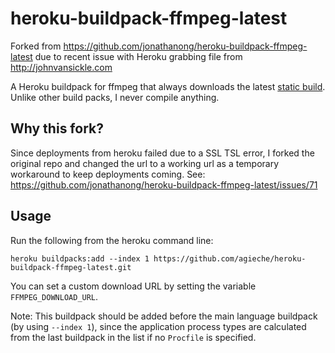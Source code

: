 # heroku-buildpack-ffmpeg-latest

Forked from https://github.com/jonathanong/heroku-buildpack-ffmpeg-latest due to recent issue with Heroku grabbing file from http://johnvansickle.com

A Heroku buildpack for ffmpeg that always downloads the latest [static build](http://johnvansickle.com/ffmpeg/).
Unlike other build packs, I never compile anything.

## Why this fork?

Since deployments from heroku failed due to a SSL TSL error, I forked the original repo and changed the url to a working url as a temporary workaround to keep deployments coming.
See: https://github.com/jonathanong/heroku-buildpack-ffmpeg-latest/issues/71

## Usage

Run the following from the heroku command line:

```
heroku buildpacks:add --index 1 https://github.com/agieche/heroku-buildpack-ffmpeg-latest.git
```

You can set a custom download URL by setting the variable `FFMPEG_DOWNLOAD_URL`.

Note: This buildpack should be added before the main language buildpack (by using `--index 1`),
since the application process types are calculated from the last buildpack in the list if no
`Procfile` is specified.
